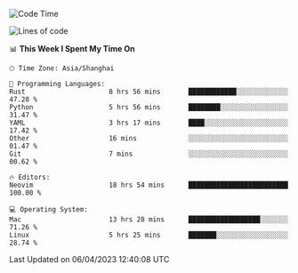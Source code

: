 <!--START_SECTION:waka-->
![Code Time](http://img.shields.io/badge/Code%20Time-1%2C282%20hrs%2015%20mins-blue)

![Lines of code](https://img.shields.io/badge/From%20Hello%20World%20I%27ve%20Written-107.5%20thousand%20lines%20of%20code-blue)

📊 **This Week I Spent My Time On** 

```text
🕑︎ Time Zone: Asia/Shanghai

💬 Programming Languages: 
Rust                     8 hrs 56 mins       ████████████░░░░░░░░░░░░░   47.28 % 
Python                   5 hrs 56 mins       ████████░░░░░░░░░░░░░░░░░   31.47 % 
YAML                     3 hrs 17 mins       ████░░░░░░░░░░░░░░░░░░░░░   17.42 % 
Other                    16 mins             ░░░░░░░░░░░░░░░░░░░░░░░░░   01.47 % 
Git                      7 mins              ░░░░░░░░░░░░░░░░░░░░░░░░░   00.62 % 

🔥 Editors: 
Neovim                   18 hrs 54 mins      █████████████████████████   100.00 % 

💻 Operating System: 
Mac                      13 hrs 28 mins      ██████████████████░░░░░░░   71.26 % 
Linux                    5 hrs 25 mins       ███████░░░░░░░░░░░░░░░░░░   28.74 % 
```


 Last Updated on 06/04/2023 12:40:08 UTC
<!--END_SECTION:waka-->
